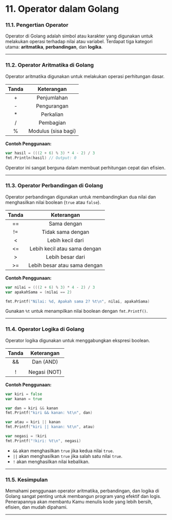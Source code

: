# 11. Operator dalam Golang

### 11.1. Pengertian Operator

Operator di Golang adalah simbol atau karakter yang digunakan untuk melakukan operasi terhadap nilai atau variabel. Terdapat tiga kategori utama: **aritmatika**, **perbandingan**, dan **logika**.

***

### 11.2. Operator Aritmatika di Golang

Operator aritmatika digunakan untuk melakukan operasi perhitungan dasar.

| Tanda |      Keterangan     |
| :---: | :-----------------: |
|   +   |     Penjumlahan     |
|   -   |     Pengurangan     |
|   \*  |      Perkalian      |
|   /   |      Pembagian      |
|   %   | Modulus (sisa bagi) |

**Contoh Penggunaan:**

```go
var hasil = (((2 + 6) % 3) * 4 - 2) / 3
fmt.Println(hasil) // Output: 0
```

Operator ini sangat berguna dalam membuat perhitungan cepat dan efisien.

***

### 11.3. Operator Perbandingan di Golang

Operator perbandingan digunakan untuk membandingkan dua nilai dan menghasilkan nilai boolean (`true` atau `false`).

| Tanda |          Keterangan          |
| :---: | :--------------------------: |
|   ==  |          Sama dengan         |
|   !=  |       Tidak sama dengan      |
|   <   |       Lebih kecil dari       |
|   <=  | Lebih kecil atau sama dengan |
|   >   |       Lebih besar dari       |
|   >=  | Lebih besar atau sama dengan |

**Contoh Penggunaan:**

```go
var nilai = (((2 + 6) % 3) * 4 - 2) / 3
var apakahSama = (nilai == 2)

fmt.Printf("Nilai: %d, Apakah sama 2? %t\n", nilai, apakahSama)
```

Gunakan `%t` untuk menampilkan nilai boolean dengan `fmt.Printf()`.

***

### 11.4. Operator Logika di Golang

Operator logika digunakan untuk menggabungkan ekspresi boolean.

| Tanda |  Keterangan  |
| :---: | :----------: |
|   &&  |   Dan (AND)  |
|       |              |
|   !   | Negasi (NOT) |

**Contoh Penggunaan:**

```go
var kiri = false
var kanan = true

var dan = kiri && kanan
fmt.Printf("kiri && kanan: %t\n", dan)

var atau = kiri || kanan
fmt.Printf("kiri || kanan: %t\n", atau)

var negasi = !kiri
fmt.Printf("!kiri: %t\n", negasi)
```

* `&&` akan menghasilkan `true` jika kedua nilai `true`.
* `||` akan menghasilkan `true` jika salah satu nilai `true`.
* `!` akan menghasilkan nilai kebalikan.

***

### 11.5. Kesimpulan

Memahami penggunaan operator aritmatika, perbandingan, dan logika di Golang sangat penting untuk membangun program yang efektif dan logis. Penerapannya akan membantu Kamu menulis kode yang lebih bersih, efisien, dan mudah dipahami.

***
